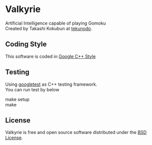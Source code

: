 Valkyrie
=======
Artificial Intelligence capable of playing Gomoku  
Created by Takashi Kokubun at [tekunodo](http://tekunodo.jp/).  

Coding Style
-------
This software is coded in
[Google C++ Style](http://google-styleguide.googlecode.com/svn/trunk/cppguide.xml)

Testing
-------
Using [googletest](https://code.google.com/p/googletest/) as C++ testing framework.  
You can run test by below
  
make setup  
make  

License
-------
Valkyrie is free and open source software distributed under the
[BSD License](http://opensource.org/licenses/bsd-license.php).